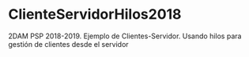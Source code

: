 # ClienteServidorHilos2018
 2DAM PSP 2018-2019. Ejemplo de Clientes-Servidor. Usando hilos para gestión de clientes desde el servidor
